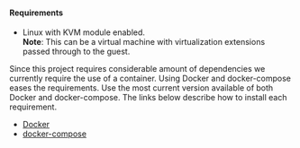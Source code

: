 #### Requirements

- Linux with KVM module enabled.  
  **Note**: This can be a virtual machine with virtualization extensions passed through to the guest.

Since this project requires considerable amount of dependencies we currently require the use of a container.  Using Docker and docker-compose eases the requirements.  Use the most current version available of both Docker and docker-compose.  The links below describe how to install each requirement.

- [Docker](https://docs.docker.com/engine/installation/)
- [docker-compose](https://docs.docker.com/compose/install/)



